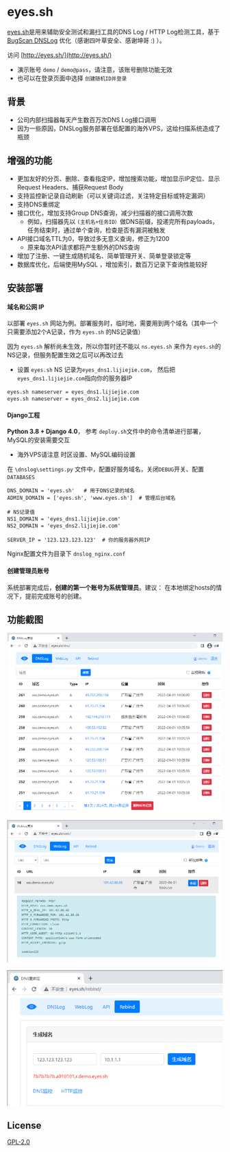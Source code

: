 # eyes.sh

[eyes.sh](http://eyes.sh/)是用来辅助安全测试和漏扫工具的DNS Log / HTTP Log检测工具，基于 [BugScan DNSLog](https://github.com/bugscanteam/dnslog/) 优化（感谢四叶草安全、感谢坤哥  :) ）。

访问 [http://eyes.sh/](http://eyes.sh/)  

* 演示账号 `demo` / `demo@pass`，请注意，该账号删除功能无效
* 也可以在登录页面中选择 `创建随机ID并登录`

## **背景** 

* 公司内部扫描器每天产生数百万次DNS Log接口调用
* 因为一些原因，DNSLog服务部署在低配置的海外VPS，这给扫描系统造成了瓶颈

## 增强的功能

* 更加友好的分页、删除、查看指定IP，增加搜索功能，增加显示IP定位、显示Request Headers、捕获Request Body
* 支持监控新记录自动刷新（可以关键词过滤，关注特定目标或特定漏洞）
* 支持DNS重绑定
* 接口优化，增加支持Group DNS查询，减少扫描器的接口调用次数
  * 例如，扫描器先以 `(主机名+任务ID）`做DNS前缀，投递完所有payloads，任务结束时，通过单个查询，检查是否有漏洞被触发
* API接口域名TTL为0，导致过多无意义查询，修正为1200
  * 原来每次API请求都将产生额外的DNS查询
* 增加了注册、一键生成随机域名、简单管理开关、简单登录锁定等
* 数据库优化，后端使用MySQL ，增加索引，数百万记录下查询性能较好

安装部署
---

#### 域名和公网 IP 

以部署 `eyes.sh` 网站为例。部署服务时，临时地，需要用到两个域名（其中一个只需要添加2个A记录，作为 `eyes.sh` 的NS记录值）

因为 `eyes.sh` 解析尚未生效，所以你暂时还不能以 `ns.eyes.sh` 来作为 `eyes.sh`的NS记录，但服务配置生效之后可以再改过去

* 设置 `eyes.sh` NS 记录为`eyes_dns1.lijiejie.com`， 然后把 `eyes_dns1.lijiejie.com`指向你的服务器IP

```
eyes.sh nameserver = eyes_dns1.lijiejie.com
eyes.sh nameserver = eyes_dns2.lijiejie.com
```

#### Django工程 

**Python 3.8 + Django 4.0**， 参考 `deploy.sh`文件中的命令清单进行部署，MySQL的安装需要交互 

* 海外VPS请注意 时区设置、MySQL编码设置

在 `\dnslog\settings.py` 文件中，配置好服务域名，关闭`DEBUG`开关、配置 `DATABASES` 

```
DNS_DOMAIN = 'eyes.sh'   # 用于DNS记录的域名
ADMIN_DOMAIN = ['eyes.sh', 'www.eyes.sh']  # 管理后台域名

# NS记录值
NS1_DOMAIN = 'eyes_dns1.lijiejie.com'
NS2_DOMAIN = 'eyes_dns2.lijiejie.com'

SERVER_IP = '123.123.123.123'  # 你的服务器外网IP
```

Nginx配置文件为目录下 `dnslog_nginx.conf`

#### 创建管理员账号

系统部署完成后，**创建的第一个账号为系统管理员**。建议： 在本地绑定hosts的情况下，提前完成账号的创建。

## 功能截图



![](static/dnslog.png)

![](static/http_log.png)

![](static/rebind.png)

## License

[GPL-2.0](GPL-2.0)